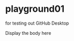 # playground01
for testing out GitHub Desktop
<!DOCTYPE html>
<html>
	<head>
		<title>My first web page!</title>
	</head>
	<body>
		Display the body here
	</body>
</html>
